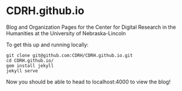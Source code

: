 # CDRH.github.io
Blog and Organization Pages for the Center for Digital Research in the Humanities at the University of Nebraska-Lincoln

To get this up and running locally:

```
git clone git@github.com:CDRH/CDRH.github.io.git
cd CDRH.github.io/
gem install jekyll
jekyll serve
```
Now you should be able to head to localhost:4000 to view the blog!
